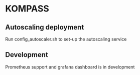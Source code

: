 # KOMPASS

## Autoscaling deployment
Run config_autoscaler.sh to set-up the autoscaling service

## Development
Prometheus support and grafana dashboard is in development
